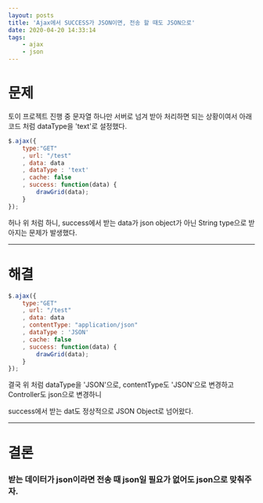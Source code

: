 ```yaml
---
layout: posts
title: 'Ajax에서 SUCCESS가 JSON이면, 전송 할 때도 JSON으로'
date: 2020-04-20 14:33:14
tags:
    - ajax
    - json
---
```

# 문제
토이 프로젝트 진행 중 문자열 하나만 서버로 넘겨 받아 처리하면 되는 상황이여서 아래 코드 처럼 dataType을 'text'로 설정했다.

```javascript
$.ajax({
	type:"GET"
	, url: "/test"
	, data: data
	, dataType : 'text'
	, cache: false
	, success: function(data) {
		drawGrid(data);
	}
});
```
허나 위 처럼 하니, success에서 받는 data가 json object가 아닌 String type으로 받아지는 문제가 발생했다.

* * *
# 해결

```javascript
$.ajax({
	type:"GET"
	, url: "/test"
	, data: data
	, contentType: "application/json"
	, dataType : 'JSON'
	, cache: false
	, success: function(data) {
		drawGrid(data);
	}
});
```

결국 위 처럼 dataType을 'JSON'으로,
contentType도 'JSON'으로 변경하고
Controller도 json으로 변경하니

success에서 받는 dat도 정상적으로 JSON Object로 넘어왔다.

* * *
# 결론
### 받는 데이터가 json이라면 전송 때 json일 필요가 없어도 json으로 맞춰주자.